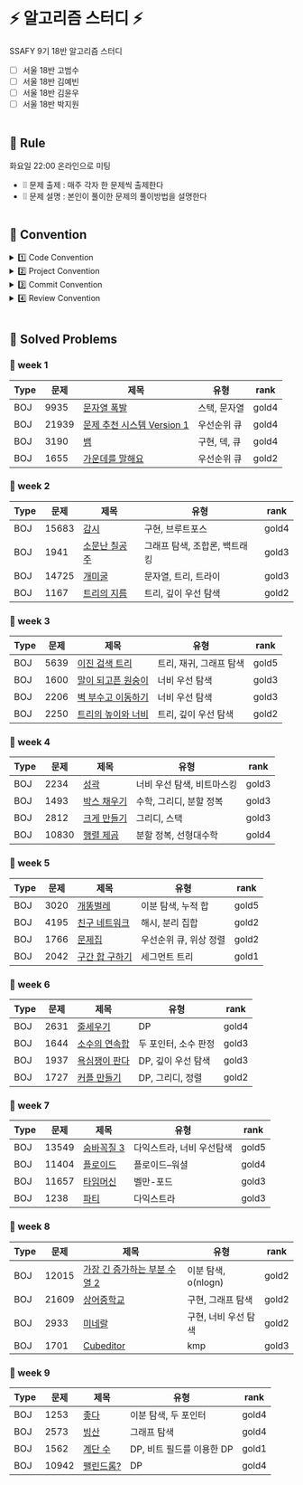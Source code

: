 

#  ⚡ 알고리즘 스터디 ⚡️

SSAFY 9기 18반 알고리즘 스터디

- [ ] 서울 18반 고범수
- [ ] 서울 18반 김예빈
- [ ] 서울 18반 김윤우
- [ ] 서울 18반 박지원
<br><br>

## 📌 Rule
화요일 22:00 온라인으로 미팅
* ❕❕ 문제 출제 : 매주 각자 한 문제씩 출제한다
* ❕❕ 문제 설명 : 본인이 풀이한 문제의 풀이방법을 설명한다
<br><br>

## 📌 Convention
<details>
<summary>1️⃣ Code Convention</summary>
<div markdown="1">
<br>
각 코드 별 목적을 주석으로 작성합니다.
<br>
변수와 함수 이름 또한 역할을 알 수 있도록 간단한 주석을 덧붙입니다.
</div>
</details>


<details>
<summary>2️⃣ Project Convention</summary>
<div markdown="1">
<br>
각 멤버별 프로젝트 구조는 다음과 같습니다<br>
**프로젝트이름/week번호/플랫폼_문제번호_레벨_문제이름/...**

    baekjoon/username/week15/BOJ_1051_S3_숫자정사각형/...

<br>
</div>
</details>


<details>
<summary>3️⃣ Commit Convention</summary>
<div markdown="1">
<br>한번에 모든 파일을 add하지 않고 type별로 분리하여 commit 합니다.

    docs : README.md 등 문서 작성 및 수정
    code : 코드 작성
    fix : 코드 수정
    add : 기존에 푼 문제에 대한 추가
    remove : 코드 및 문서 삭제
    merge : pr(pull request)을 통해 자신의 repo에서 원본 repo로 merge하기


적용 예시 ::
1. BOJ의 1051번 숫자 정사각형 (silver3) 문제를 풀었다면
   해당 코드를 하나의 commit으로 분리합니다.  
   이 때의 commit message는 다음과 같이 통일합니다

   	 git commit -m "code : BOJ 1051 S3 숫자정사각형"

   해당 코드를 수정할 때의 commit message는 다음과 같이 통일합니다.

   	 git commit -m "fix : BOJ 1051 S3 숫자정사각형"

2.  코드에 대한 설명을 작성하고
    해당 문서를 하나의 commit으로 분리합니다.  
    이 때의 commit message는 다음과 같습니다.

    	 git commit -m "docs : BOJ 1051 S3 숫자정사각형"
         
3. main README.md 파일에 주차 별 문제를 추가할 때의 commit message는 다음과 같습니다.

   	 git commit -m "docs : update week # problems"

4. main README.md 파일을 수정할 때의 commit message는 다음과 같습니다.

   	 git commit -m "docs : update README.md"

5. 파일을 삭제할 경우 commit message는 다음과 같습니다

   	 git commit -m "remove : 삭제파일"
<br>
</div>
</details>

<details>
<summary>4️⃣ Review Convention</summary>
<div markdown="1"><br>
1. Pull Request의 제목은 다음과 같이 통일합니다.
   **이름 : 문제플랫폼 문제번호 문제등급 문제제목**

   	 이름 : BOJ 1051 S3 숫자정사각형

2. Pull Request의 comment에는 본인이 작성한 README.md의 내용을 추가합니다.

3. 문제에 해당하는 유형을 선택하여 PR에 label을 attach하고,   
   자신의 PR의 assignee에 자신을 추가 후 문제풀이 week에 해당하는 Milestones을 선택합니다.

4. 기존에 PR을 작성 후 새로운 문제를 풀었을 경우, 새로운 문제에 대한 commit을 하기 전 다음 과정을 수행합니다.

    - ❓ 코드리뷰가 완료 되었을 경우  
      자신의 PR에서 merge 버튼을 눌러 merge 합니다.

    - ❓ 리뷰 완료 전 새로운 문제를 풀 경우
        1. 자신의 local에서 새로 푼 문제에 대한 branch를 생성합니다.  
           이 때 branch의 이름을 **문제플랫폼-문제번호**과 같이 생성하는 것을 권장합니다.

               boj-1051

        2. 새로운 문제에 대한 code와 README.md에 대한 commit을 추가 후 push합니다.   
           이 때의 commit message는 2️⃣ Commit Convention에서 언급한 규칙에 맞게 설정합니다.
        3. 이 때 반드시 (a)에서 생성한 branch로 push 되는지 확인합니다.
        4. 본인 계정의 fork된 repo에서 Pull Request을 작성할 때,   
           코드가 push된 브랜치(a에서 생성한 jodawoooon/boj-1051)에서   
           organization repo의 main 브랜치로 Pull Request를 보냅니다.

</div>
</details>
<br>

## 📌 Solved Problems
### 🚩 week 1
| Type | 문제 | 제목 | 유형 | rank |
| -- |--| -- |--|--|
| BOJ | 9935 | [문자열 폭발](https://www.acmicpc.net/problem/9935) | 스택, 문자열 | gold4 |
| BOJ | 21939 | [문제 추천 시스템 Version 1](https://www.acmicpc.net/problem/21939) | 우선순위 큐 | gold4 |
| BOJ | 3190 | [뱀](https://www.acmicpc.net/problem/3190) | 구현, 덱, 큐 | gold4 |
| BOJ | 1655 | [가운데를 말해요](https://www.acmicpc.net/problem/1655) | 우선순위 큐 | gold2 |

### 🚩 week 2
| Type | 문제 | 제목 | 유형 | rank |
| -- |--| -- |--|--|
| BOJ | 15683 | [감시](https://www.acmicpc.net/problem/15683) | 구현, 브루트포스 | gold4 |
| BOJ | 1941 | [소문난 칠공주](https://www.acmicpc.net/problem/1941) | 그래프 탐색, 조합론, 백트래킹 | gold3 |
| BOJ | 14725 | [개미굴](https://www.acmicpc.net/problem/14725) | 문자열, 트리, 트라이 | gold3 |
| BOJ | 1167 | [트리의 지름](https://www.acmicpc.net/problem/1167) | 트리, 깊이 우선 탐색 | gold2 |

### 🚩 week 3
| Type | 문제 | 제목 | 유형 | rank |
| -- |--| -- |--|--|
| BOJ | 5639 | [이진 검색 트리](https://www.acmicpc.net/problem/5639) | 트리, 재귀, 그래프 탐색 | gold5 |
| BOJ | 1600 | [말이 되고픈 원숭이](https://www.acmicpc.net/problem/1600) | 너비 우선 탐색 | gold3 |
| BOJ | 2206 | [벽 부수고 이동하기](https://www.acmicpc.net/problem/2206) | 너비 우선 탐색 | gold3 |
| BOJ | 2250 | [트리의 높이와 너비](https://www.acmicpc.net/problem/2250) | 트리, 깊이 우선 탐색 | gold2 |

### 🚩 week 4
| Type | 문제 | 제목 | 유형 | rank |
| -- |--| -- |--|--|
| BOJ | 2234 | [성곽](https://www.acmicpc.net/problem/2234) | 너비 우선 탐색, 비트마스킹 | gold3 |
| BOJ | 1493 | [박스 채우기](https://www.acmicpc.net/problem/1493) | 수학, 그리디, 분할 정복 | gold3 |
| BOJ | 2812 | [크게 만들기](https://www.acmicpc.net/problem/2812) | 그리디, 스택 | gold3 |
| BOJ | 10830 | [행렬 제곱](https://www.acmicpc.net/problem/10830) | 분할 정복, 선형대수학 | gold4 |

### 🚩 week 5
| Type | 문제 | 제목 | 유형 | rank |
| -- |--| -- |--|--|
| BOJ | 3020 | [개똥벌레](https://www.acmicpc.net/problem/3020) | 이분 탐색, 누적 합 | gold5 |
| BOJ | 4195 | [친구 네트워크](https://www.acmicpc.net/problem/4195) | 해시, 분리 집합 | gold2 |
| BOJ | 1766 | [문제집](https://www.acmicpc.net/problem/1766) | 우선순위 큐, 위상 정렬 | gold2 |
| BOJ | 2042 | [구간 합 구하기](https://www.acmicpc.net/problem/2042) | 세그먼트 트리 | gold1 |

### 🚩 week 6
| Type | 문제 | 제목 | 유형 | rank |
| -- |--| -- |--|--|
| BOJ | 2631 | [줄세우기](https://www.acmicpc.net/problem/2631) | DP | gold4 |
| BOJ | 1644 | [소수의 연속합](https://www.acmicpc.net/problem/1644) | 두 포인터, 소수 판정 | gold3 |
| BOJ | 1937 | [욕심쟁이 판다](https://www.acmicpc.net/problem/1937) | DP, 깊이 우선 탐색 | gold3 |
| BOJ | 1727 | [커플 만들기](https://www.acmicpc.net/problem/1727) | DP, 그리디, 정렬 | gold2 |


### 🚩 week 7
| Type | 문제 | 제목 | 유형 | rank |
| -- |--| -- |--|--|
| BOJ | 13549 | [숨바꼭질 3](https://www.acmicpc.net/problem/13549) | 다익스트라, 너비 우선탐색 | gold5 |
| BOJ | 11404 | [플로이드](https://www.acmicpc.net/problem/11404) | 플로이드–워셜 | gold4 |
| BOJ | 11657 | [타임머신](https://www.acmicpc.net/problem/11657) | 벨만-포드 | gold3 |
| BOJ | 1238 | [파티](https://www.acmicpc.net/problem/1238) | 다익스트라 | gold3 |

### 🚩 week 8
| Type | 문제 | 제목 | 유형 | rank |
| -- |--| -- |--|--|
| BOJ | 12015 | [가장 긴 증가하는 부분 수열 2](https://www.acmicpc.net/problem/12015) | 이분 탐색, o(nlogn) | gold2 |
| BOJ | 21609 | [상어중학교](https://www.acmicpc.net/problem/21609) | 구현, 그래프 탐색 | gold2 |
| BOJ | 2933 | [미네랄](https://www.acmicpc.net/problem/2933) | 구현, 너비 우선 탐색 | gold2 |
| BOJ | 1701 | [Cubeditor](https://www.acmicpc.net/problem/1701) | kmp | gold3 |

### 🚩 week 9
| Type | 문제 | 제목 | 유형 | rank |
| -- |--| -- |--|--|
| BOJ | 1253 | [좋다](https://www.acmicpc.net/problem/1253) | 이분 탐색, 두 포인터 | gold4 |
| BOJ | 2573 | [빙산](https://www.acmicpc.net/problem/2573) |  그래프 탐색 | gold4 |
| BOJ | 1562 | [계단 수](https://www.acmicpc.net/problem/1562) | DP, 비트 필드를 이용한 DP | gold1 |
| BOJ | 10942 | [팰린드롬?](https://www.acmicpc.net/problem/1701) | DP | gold4 |
